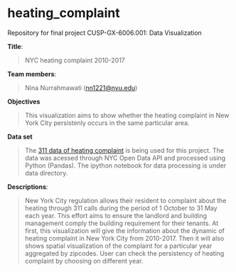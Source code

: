 # heating_complaint
Repository for final project CUSP-GX-6006.001: Data Visualization

**Title**:
> NYC heating complaint 2010-2017

**Team members**:
> Nina Nurrahmawati (nn1221@nyu.edu)

**Objectives**
> This visualization aims to show whether the heating complaint in New York City persistenly occurs in the same particular area. 

**Data set** 
> The [311 data of heating complaint](https://data.cityofnewyork.us/Social-Services/311-Service-Requests-from-2010-to-Present/erm2-nwe9/data) is being used for this project. The data was acessed through NYC Open Data API and processed using Python (Pandas). The ipython notebook for data processing is under data directory. 

**Descriptions**:
> New York City regulation allows their resident to complaint about the heating through 311 calls during the period of 1 October to 31 May each year. This effort aims to ensure the landlord and building management comply the building requirement for their tenants.
At first, this visualization will give the information about the dynamic of heating complaint in New York City from 2010-2017. Then it will also shows spatial visualization of the complaint for a particular year aggregated by zipcodes. User can check the persistency of heating complaint by choosing on different year. 
